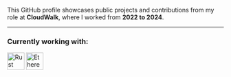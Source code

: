 This GitHub profile showcases public projects and contributions from my role at <strong>CloudWalk</strong>, where I worked from <strong>2022 to 2024</strong>.
<hr>

<h3>Currently working with:</h3>
<div>
    <img alt="Rust" src="https://img.shields.io/badge/-Rust-000000?style=for-the-badge&logo=rust&logoColor=white" height="40">
    <img alt="Ethereum" src="https://img.shields.io/badge/Ethereum-000000?style=for-the-badge&logo=ethereum&logoColor=white" height="40">
</div>
